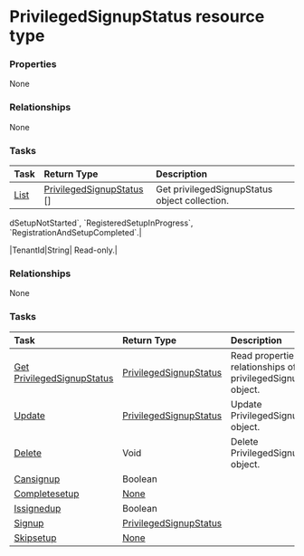 # PrivilegedSignupStatus resource type



### Properties
None

### Relationships
None


### Tasks

| Task		   | Return Type	|Description|
|:---------------|:--------|:----------|
|[List](../api/privilegedsignupstatus_list.md) | [PrivilegedSignupStatus](privilegedsignupstatus.md) [] |Get privilegedSignupStatus object collection. |

<!-- uuid: e99ef016-112d-4d49-9325-b4e1bf36da6c
2015-10-09 18:16:07 UTC -->dSetupNotStarted`, `RegisteredSetupInProgress`, `RegistrationAndSetupCompleted`.|
|TenantId|String| Read-only.|

### Relationships
None


### Tasks

| Task		   | Return Type	|Description|
|:---------------|:--------|:----------|
|[Get PrivilegedSignupStatus](../api/privilegedsignupstatus_get.md) | [PrivilegedSignupStatus](privilegedsignupstatus.md) |Read properties and relationships of privilegedSignupStatus object.|
|[Update](../api/privilegedsignupstatus_update.md) | [PrivilegedSignupStatus](privilegedsignupstatus.md)	|Update PrivilegedSignupStatus object. |
|[Delete](../api/privilegedsignupstatus_delete.md) | Void	|Delete PrivilegedSignupStatus object. |
|[Cansignup](../api/privilegedsignupstatus_cansignup.md)|Boolean||
|[Completesetup](../api/privilegedsignupstatus_completesetup.md)|[None](none.md)||
|[Issignedup](../api/privilegedsignupstatus_issignedup.md)|Boolean||
|[Signup](../api/privilegedsignupstatus_signup.md)|[PrivilegedSignupStatus](privilegedsignupstatus.md)||
|[Skipsetup](../api/privilegedsignupstatus_skipsetup.md)|[None](none.md)||

<!-- uuid: 71793065-8c00-40f4-a729-2c986f4278fa
2015-10-09 18:16:07 UTC -->